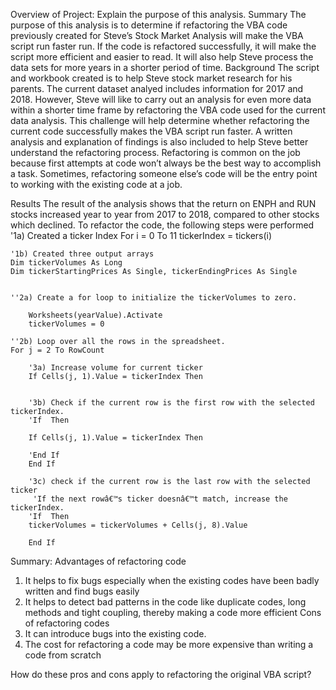 Overview of Project: Explain the purpose of this analysis.
Summary
The purpose of this analysis is to determine if refactoring the VBA code previously created for Steve’s Stock Market Analysis will make the VBA script run faster run. If the code is refactored successfully, it will make the script more efficient and easier to read. It will also help Steve process the data sets for more years in a shorter period of time.
Background
The script and workbook created is to help Steve stock market research for his parents. The current dataset analyed includes information for 2017 and 2018. However, Steve will like to carry out an analysis for even more data within a shorter time frame by refactoring the VBA code used for the current data analysis.
This challenge will help determine whether refactoring the current code successfully makes the VBA script run faster. A written analysis and explanation of findings is also included to help Steve better understand the refactoring process. 
Refactoring is common on the job because first attempts at code won’t always be the best way to accomplish a task. Sometimes, refactoring someone else’s code will be the entry point to working with the existing code at a job.

Results
The result of the analysis shows that the return on ENPH and RUN stocks increased year to year from 2017 to 2018, compared to other stocks which declined. 
To refactor the code, the following steps were performed
'1a) Created a ticker Index
For i = 0 To 11
tickerIndex = tickers(i)


    '1b) Created three output arrays
    Dim tickerVolumes As Long
    Dim tickerStartingPrices As Single, tickerEndingPrices As Single
    
    
    ''2a) Create a for loop to initialize the tickerVolumes to zero.
    
        Worksheets(yearValue).Activate
        tickerVolumes = 0
        
    ''2b) Loop over all the rows in the spreadsheet.
    For j = 2 To RowCount
    
        '3a) Increase volume for current ticker
        If Cells(j, 1).Value = tickerIndex Then
            
        
        '3b) Check if the current row is the first row with the selected tickerIndex.
        'If  Then
            
        If Cells(j, 1).Value = tickerIndex Then
            
        'End If
        End If
        
        '3c) check if the current row is the last row with the selected ticker
         'If the next rowâ€™s ticker doesnâ€™t match, increase the tickerIndex.
        'If  Then
        tickerVolumes = tickerVolumes + Cells(j, 8).Value
        
        End If

Summary:
Advantages of refactoring code
1. It helps to fix bugs especially when the existing codes have been badly written and find bugs easily
2. It helps to detect bad patterns in the code like duplicate codes, long methods and tight coupling, thereby making a code more efficient
Cons of refactoring codes
1. It can introduce bugs into the existing code.
2. The cost for refactoring a code may be more expensive than writing a code from scratch

How do these pros and cons apply to refactoring the original VBA script?
